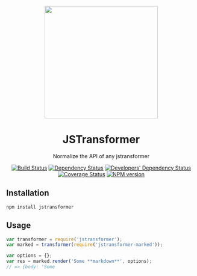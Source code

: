 <p align="center"><img src="https://cdn.rawgit.com/jstransformers/jstransformer/2bb6dc6c410e8683a17a4af5f1b73bcbee95aada/logo.svg" width="300px" height="299px" /></p>
<h1 align="center">JSTransformer</h1>
<p align="center">Normalize the API of any jstransformer</p>

<p align="center"><a href="https://travis-ci.org/jstransformers/jstransformer"><img src="https://img.shields.io/travis/jstransformers/jstransformer/master.svg" alt="Build Status"></a>
<a href="https://david-dm.org/jstransformers/jstransformer"><img src="https://img.shields.io/david/jstransformers/jstransformer.svg" alt="Dependency Status"></a>
<a href="https://david-dm.org/jstransformers/jstransformer#info=devDependencies"><img src="https://img.shields.io/david/dev/jstransformers/jstransformer.svg" alt="Developers' Dependency Status"></a>
<a href="https://coveralls.io/r/jstransformers/jstransformer?branch=master"><img src="https://img.shields.io/coveralls/jstransformers/jstransformer/master.svg" alt="Coverage Status"></a>
<a href="https://www.npmjs.org/package/jstransformer"><img src="https://img.shields.io/npm/v/jstransformer.svg" alt="NPM version"></a></p>

## Installation

    npm install jstransformer

## Usage

```js
var transformer = require('jstransformer');
var marked = transformer(require('jstransformer-marked'));

var options = {};
var res = marked.render('Some **markdown**', options);
// => {body: 'Some 